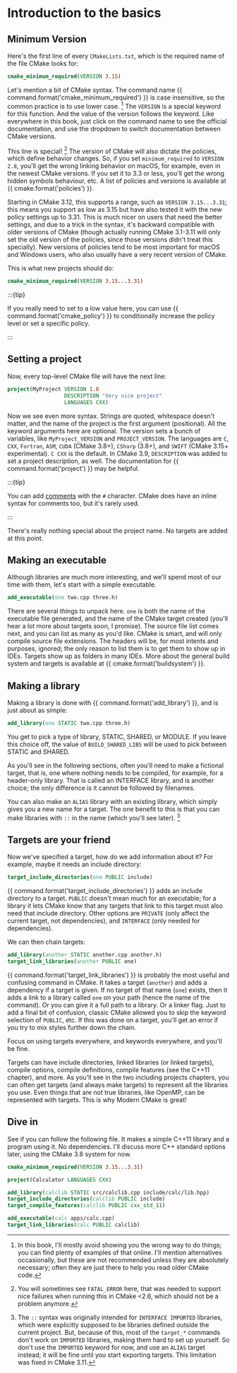# Introduction to the basics

## Minimum Version

Here's the first line of every `CMakeLists.txt`, which is the required name of
the file CMake looks for:

```cmake
cmake_minimum_required(VERSION 3.15)
```

Let's mention a bit of CMake syntax. The command name
{{ command.format('cmake_minimum_required') }} is case insensitive, so the common practice
is to use lower case. [^1] The `VERSION` is a special keyword for this
function. And the value of the version follows the keyword. Like everywhere in
this book, just click on the command name to see the official documentation,
and use the dropdown to switch documentation between CMake versions.

This line is special! [^2] The version of CMake will also dictate the policies,
which define behavior changes. So, if you set `minimum_required` to `VERSION 2.8`, you'll get the wrong linking behavior on macOS, for example, even in the
newest CMake versions. If you set it to 3.3 or less, you'll get the wrong
hidden symbols behaviour, etc. A list of policies and versions is available at
{{ cmake.format('policies') }}.

Starting in CMake 3.12, this supports a range, such as `VERSION 3.15...3.31`;
this means you support as low as 3.15 but have also tested it with the new
policy settings up to 3.31. This is much nicer on users that need the better
settings, and due to a trick in the syntax, it's backward compatible with older
versions of CMake (though actually running CMake 3.1-3.11 will only set the old
version of the policies, since those versions didn't treat this specially). New
versions of policies tend to be most important for macOS and Windows users, who
also usually have a very recent version of CMake.

This is what new projects should do:

```cmake
cmake_minimum_required(VERSION 3.15...3.31)
```


:::{tip}

If you really need to set to a low value here, you can use
{{ command.format('cmake_policy') }} to conditionally increase the policy level or set a
specific policy.

:::

## Setting a project

Now, every top-level CMake file will have the next line:

```cmake
project(MyProject VERSION 1.0
                  DESCRIPTION "Very nice project"
                  LANGUAGES CXX)
```

Now we see even more syntax. Strings are quoted, whitespace doesn't matter, and
the name of the project is the first argument (positional). All the keyword
arguments here are optional. The version sets a bunch of variables, like
`MyProject_VERSION` and `PROJECT_VERSION`. The languages are `C`, `CXX`,
`Fortran`, `ASM`, `CUDA` (CMake 3.8+), `CSharp` (3.8+), and `SWIFT` (CMake
3.15+ experimental). `C CXX` is the default. In CMake 3.9, `DESCRIPTION` was
added to set a project description, as well. The documentation for
{{ command.format('project') }} may be helpful.

:::{tip}

You can add
[comments](https://cmake.org/cmake/help/latest/manual/cmake-language.7.html#comments)
with the `#` character. CMake does have an inline syntax for comments too, but
it's rarely used.

:::

There's really nothing special about the project name. No targets are added at this point.

## Making an executable

Although libraries are much more interesting, and we'll spend most of our time
with them, let's start with a simple executable.

```cmake
add_executable(one two.cpp three.h)
```

There are several things to unpack here. `one` is both the name of the executable file generated, and the name of the CMake target created (you'll hear a lot more about targets soon, I promise). The source file list comes next, and you can list as many as you'd like. CMake is smart, and will only compile source file extensions. The headers will be, for most intents and purposes, ignored; the only reason to list them is to get them to show up in IDEs. Targets show up as folders in many IDEs. More about the general build system and targets is available at {{ cmake.format('buildsystem') }}.

## Making a library

Making a library is done with {{ command.format('add_library') }}, and is just about as simple:

```cmake
add_library(one STATIC two.cpp three.h)
```

You get to pick a type of library, STATIC, SHARED, or MODULE. If you leave this choice off, the value of `BUILD_SHARED_LIBS` will be used to pick between STATIC and SHARED.

As you'll see in the following sections, often you'll need to make a fictional target, that is, one where nothing needs to be compiled, for example, for a header-only library. That is called an INTERFACE library, and is another choice; the only difference is it cannot be followed by filenames.

You can also make an `ALIAS` library with an existing library, which simply gives you a new name for a target. The one benefit to this is that you can make libraries with `::` in the name (which you'll see later). [^3]

## Targets are your friend

Now we've specified a target, how do we add information about it? For example, maybe it needs an include directory:

```cmake
target_include_directories(one PUBLIC include)
```

{{ command.format('target_include_directories') }} adds an include directory to a target. `PUBLIC` doesn't mean much for an executable; for a library it lets CMake know that any targets that link to this target must also need that include directory. Other options are `PRIVATE` (only affect the current target, not dependencies), and `INTERFACE` (only needed for dependencies).

We can then chain targets:

```cmake
add_library(another STATIC another.cpp another.h)
target_link_libraries(another PUBLIC one)
```

{{ command.format('target_link_libraries') }} is probably the most useful and confusing command in CMake. It takes a target (`another`) and adds a dependency if a target is given. If no target of that name (`one`) exists, then it adds a link to a library called `one` on your path (hence the name of the command). Or you can give it a full path to a library. Or a linker flag. Just to add a final bit of confusion, classic CMake allowed you to skip the keyword selection of `PUBLIC`, etc. If this was done on a target, you'll get an error if you try to mix styles further down the chain.

Focus on using targets everywhere, and keywords everywhere, and you'll be fine.

Targets can have include directories, linked libraries (or linked targets), compile options, compile definitions, compile features (see the C++11 chapter), and more. As you'll see in the two including projects chapters, you can often get targets (and always make targets) to represent all the libraries you use. Even things that are not true libraries, like OpenMP, can be represented with targets. This is why Modern CMake is great!

## Dive in

See if you can follow the following file. It makes a simple C++11 library and a program using it. No dependencies. I'll discuss more C++ standard options later, using the CMake 3.8 system for now.

```cmake
cmake_minimum_required(VERSION 3.15...3.31)

project(Calculator LANGUAGES CXX)

add_library(calclib STATIC src/calclib.cpp include/calc/lib.hpp)
target_include_directories(calclib PUBLIC include)
target_compile_features(calclib PUBLIC cxx_std_11)

add_executable(calc apps/calc.cpp)
target_link_libraries(calc PUBLIC calclib)

```

[^1]: In this book, I'll mostly avoid showing you the wrong way to do things; you can find plenty of examples of that online. I'll mention alternatives occasionally, but these are not recommended unless they are absolutely necessary; often they are just there to help you read older CMake code.
[^2]: You will sometimes see `FATAL_ERROR` here, that was needed to support nice failures when running this in CMake <2.6, which should not be a problem anymore.
[^3]: The `::` syntax was originally intended for `INTERFACE IMPORTED` libraries, which were explicitly supposed to be libraries defined outside the current project. But, because of this, most of the `target_*` commands don't work on `IMPORTED` libraries, making them hard to set up yourself. So don't use the `IMPORTED` keyword for now, and use an `ALIAS` target instead; it will be fine until you start exporting targets. This limitation was fixed in CMake 3.11.
